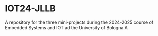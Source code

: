 # IOT24-JLLB
A repository for the three mini-projects during the 2024-2025 course of Embedded Systems and IOT ad the University of Bologna.A